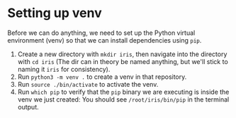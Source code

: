# Setting up venv

Before we can do anything, we need to set up the Python virtual environment (venv) so that we can install dependencies using `pip`.

1. Create a new directory with `mkdir iris`, then navigate into the directory with `cd iris` (The dir can in theory be named anything, but we'll stick to naming it `iris` for consistency).
2. Run `python3 -m venv .` to create a venv in that repository.
3. Run `source ./bin/activate` to activate the venv.
4. Run `which pip` to verify that the `pip` binary we are executing is inside the venv we just created: You should see `/root/iris/bin/pip` in the terminal output.

